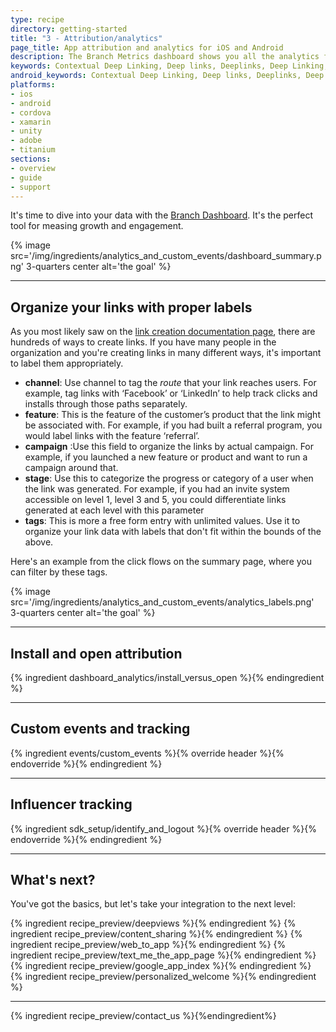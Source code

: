 ```yaml
---
type: recipe
directory: getting-started
title: "3 - Attribution/analytics"
page_title: App attribution and analytics for iOS and Android
description: The Branch Metrics dashboard shows you all the analytics for your iOS deep links. Track install attribution, measure marketing channels and ad campaigns.
keywords: Contextual Deep Linking, Deep links, Deeplinks, Deep Linking, Deeplinking, Deferred Deep Linking, Deferred Deeplinking, Google App Indexing, Google App Invites, Apple Universal Links, Apple Spotlight Search, Facebook App Links, AppLinks, Deepviews, Deep views, Attribution, Analytics, Dashboard, App Install, App Open, Conversion, iOS, objective-c, swift
android_keywords: Contextual Deep Linking, Deep links, Deeplinks, Deep Linking, Deeplinking, Deferred Deep Linking, Deferred Deeplinking, Google App Indexing, Google App Invites, Apple Universal Links, Apple Spotlight Search, Facebook App Links, AppLinks, Deepviews, Deep views, Attribution, Analytics, Dashboard, App Install, App Open, Conversion, Android
platforms:
- ios
- android
- cordova
- xamarin
- unity
- adobe
- titanium
sections:
- overview
- guide
- support
---
```


It's time to dive into your data with the [Branch Dashboard](https://dashboard.branch.io). It's the perfect tool for measing growth and engagement.

{% image src='/img/ingredients/analytics_and_custom_events/dashboard_summary.png' 3-quarters center alt='the goal' %}

-----

## Organize your links with proper labels

As you most likely saw on the [link creation documentation page](/link_creation_guide/), there are hundreds of ways to create links. If you have many people in the organization and you're creating links in many different ways, it's important to label them appropriately.

* **channel**: Use channel to tag the _route_ that your link reaches users. For example, tag links with ‘Facebook’ or ‘LinkedIn’ to help track clicks and installs through those paths separately.
* **feature**: This is the feature of the customer’s product that the link might be associated with. For example, if you had built a referral program, you would label links with the feature ‘referral’.
* **campaign** :Use this field to organize the links by actual campaign. For example, if you launched a new feature or product and want to run a campaign around that.
* **stage**: Use this to categorize the progress or category of a user when the link was generated. For example, if you had an invite system accessible on level 1, level 3 and 5, you could differentiate links generated at each level with this parameter
* **tags**: This is more a free form entry with unlimited values. Use it to organize your link data with labels that don't fit within the bounds of the above.

Here's an example from the click flows on the summary page, where you can filter by these tags.

{% image src='/img/ingredients/analytics_and_custom_events/analytics_labels.png' 3-quarters center alt='the goal' %}

-----

## Install and open attribution

{% ingredient dashboard_analytics/install_versus_open %}{% endingredient %}

-----

## Custom events and tracking

{% ingredient events/custom_events %}{% override header %}{% endoverride %}{% endingredient %}

-----

## Influencer tracking

{% ingredient sdk_setup/identify_and_logout %}{% override header %}{% endoverride %}{% endingredient %}

-----

## What's next?

You've got the basics, but let's take your integration to the next level:

{% ingredient recipe_preview/deepviews %}{% endingredient %}
{% ingredient recipe_preview/content_sharing %}{% endingredient %}
{% ingredient recipe_preview/web_to_app %}{% endingredient %}
{% ingredient recipe_preview/text_me_the_app_page %}{% endingredient %}
{% ingredient recipe_preview/google_app_index %}{% endingredient %}
{% ingredient recipe_preview/personalized_welcome %}{% endingredient %}

-----

{% ingredient recipe_preview/contact_us %}{%endingredient%}
